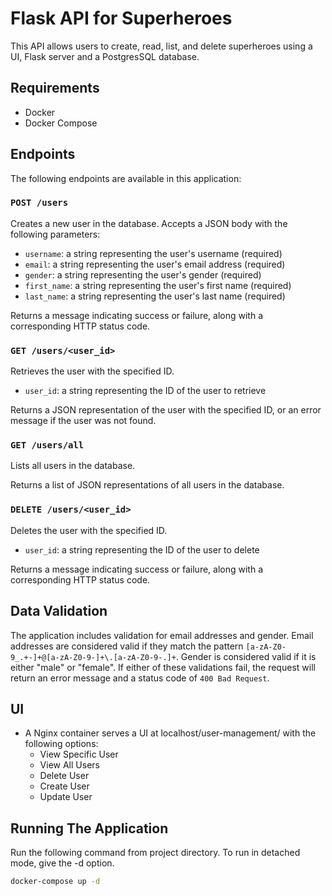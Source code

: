 # Flask API for Superheroes

This API allows users to create, read, list, and delete  superheroes using a UI, Flask server and a PostgresSQL database.

## Requirements

* Docker
* Docker Compose

## Endpoints

The following endpoints are available in this application:

### `POST /users`

Creates a new user in the database. Accepts a JSON body with the following parameters:

- `username`: a string representing the user's username (required)
- `email`: a string representing the user's email address (required)
- `gender`: a string representing the user's gender (required)
- `first_name`: a string representing the user's first name (required)
- `last_name`: a string representing the user's last name (required)

Returns a message indicating success or failure, along with a corresponding HTTP status code.

### `GET /users/<user_id>`

Retrieves the user with the specified ID.

- `user_id`: a string representing the ID of the user to retrieve

Returns a JSON representation of the user with the specified ID, or an error message if the user was not found.

### `GET /users/all`

Lists all users in the database.

Returns a list of JSON representations of all users in the database.

### `DELETE /users/<user_id>`

Deletes the user with the specified ID.

- `user_id`: a string representing the ID of the user to delete

Returns a message indicating success or failure, along with a corresponding HTTP status code.

## Data Validation

The application includes validation for email addresses and gender. Email addresses are considered valid if they match the pattern `[a-zA-Z0-9_.+-]+@[a-zA-Z0-9-]+\.[a-zA-Z0-9-.]+`. Gender is considered valid if it is either "male" or "female". If either of these validations fail, the request will return an error message and a status code of `400 Bad Request`.

## UI
- A Nginx container serves a UI at localhost/user-management/ with the following options:
    - View Specific User 
    - View All Users
    - Delete User
    - Create User
    - Update User


## Running The Application

Run the following command from project directory.
To run in detached mode, give the -d option.
```bash
docker-compose up -d
```

